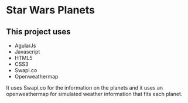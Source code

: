 # Star Wars Planets

## This project uses 

  * AgularJs 
  * Javascript 
  * HTML5
  * CSS3
  * Swapi.co
  * Openweathermap

It uses Swapi.co for the information on the planets and it uses an openweathermap for simulated weather information that fits each planet.  
